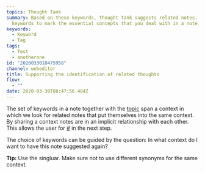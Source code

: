 ```yaml
---
topics: Thought Tank
summary: Based on these keywords, Thought Tank suggests related notes. Use
  keywords to mark the essential concepts that you deal with in a note.
keywords:
  - Keyword
  - Tag
tags:
  - Test
  - anotherone
id: "2020033010475958"
channel: webeditor
title: Supporting the identification of related thoughts
flow:
  - ""
date: 2020-03-30T08:47:56.484Z
---
```

The set of keywords in a note together with the [topic](2020033010363597) span a context in which we look for related notes that put themselves into the same context. By sharing a context notes are in an implicit relationship with each other. This allows the user for [#](notes/2020041312255463-knowledge-generation-by-transforming-implicit-into-explicit-relationships/) in the next step.

The choice of keywords can be guided by the question: In what context do I want to have this note suggested again?

**Tip:** Use the singluar. Make sure not to use different synonyms for the same context.